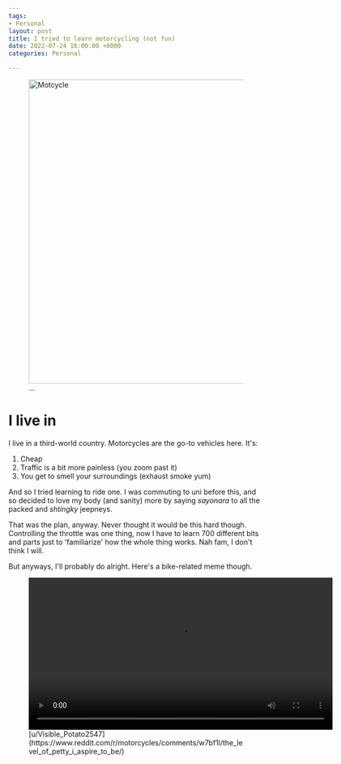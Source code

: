 ```yaml
---
tags:
- Personal
layout: post
title: I tried to learn motorcycling (not fun)
date: 2022-07-24 16:00:00 +0000
categories: Personal

---
```

<figure> <img src="https://cdn.discordapp.com/attachments/993410728088305734/1001121939278024714/aa1d8aa476f29db36e43dbd9cbb98eff.jpg" alt="Motcycle" style="width:600px;"> <figcaption>...</figcaption> </figure>

# I live in

I live in a third-world country. Motorcycles are the go-to vehicles here. It's:

1. Cheap
2. Traffic is a bit more painless (you zoom past it)
3. You get to smell your surroundings (exhaust smoke yum)

And so I tried learning to ride one. I was commuting to uni before this, and so decided to love my body (and sanity) more by saying _sayonara_ to all the packed and _shtingky_ jeepneys.

That was the plan, anyway. Never thought it would be this hard though. Controlling the throttle was one thing, now I have to learn 700 different bits and parts just to 'familiarize' how the whole thing works. Nah fam, I don't think I will.

But anyways, I'll probably do alright. Here's a bike-related meme though.

<figure> <video width="600px" controls>
<source src="https://cdn.discordapp.com/attachments/993410728088305734/1001126129924571296/The_level_of_petty_I_aspire_to_be_-_motorcycles.mp4" type="video/mp4">
Your browser does not support the video tag.💀😭😭
</video>
<figcaption>[u/Visible_Potato2547](https://www.reddit.com/r/motorcycles/comments/w7bf1l/the_level_of_petty_i_aspire_to_be/)</figcaption> </figure>